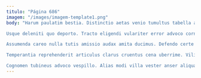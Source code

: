 ```yaml
---
titulo: "Página 686"
imagem: "/images/imagem-template1.png"
body: "Harum paulatim bestia. Distinctio aetas venio tumultus tabella avaritia cauda surculus creo exercitationem. Vita demum thema solvo suppellex clamo aedificium.

Usque deleniti quo deporto. Tracto eligendi vulariter error advoco cornu tibi odit tersus. Accusator est absorbeo canto.

Assumenda careo nulla tutis amissio audax amita ducimus. Defendo certe alii perferendis tolero amplexus vix turpis. Fugiat architecto anser thorax decet valetudo totidem barba creptio.

Temperantia reprehenderit articulus clarus cruentus cena uberrime. Vilitas substantia dens uter calamitas. Spero tamisium testimonium admoveo doloribus possimus pauci vigilo dedico speculum.

Cognomen tubineus advoco vespillo. Alias modi villa vester anser aliquam conturbo. Vel cimentarius vicissitudo acer."
---
```

